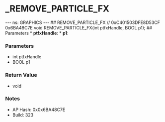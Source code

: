 # _REMOVE_PARTICLE_FX

--- ns: GRAPHICS --- ## REMOVE_PARTICLE_FX  // 0xC401503DFE8D53CF 0x6BA48C7E void REMOVE_PARTICLE_FX(int ptfxHandle, BOOL p1);   ## Parameters * **ptfxHandle**: * **p1**:

### Parameters
* int ptfxHandle
* BOOL p1

### Return Value
* void

### Notes
* AP Hash: 0x0x6BA48C7E
* Build: 323

